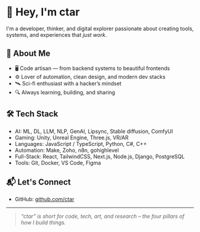 # 👋 Hey, I'm ctar

I'm a developer, thinker, and digital explorer passionate about creating tools, systems, and experiences that *just work*.

## 🧠 About Me
- 🖥️ Code artisan — from backend systems to beautiful frontends
- ⚙️ Lover of automation, clean design, and modern dev stacks
- 🛰️ Sci-fi enthusiast with a hacker’s mindset
- 🔍 Always learning, building, and sharing

## 🛠️ Tech Stack
- AI: ML, DL, LLM, NLP, GenAI, Lipsync, Stable diffusion, ComfyUI
- Gaming: Unity, Unreal Engine, Three.js, VR/AR
- Languages: JavaScript / TypeScript, Python, C#, C++
- Automation: Make, Zoho, n8n, gohighlevel
- Full-Stack: React, TailwindCSS, Next.js, Node.js, Django, PostgreSQL
- Tools: Git, Docker, VS Code, Figma

## 📬 Let's Connect
- GitHub: [github.com/ctar](https://github.com/ctar0403)

---

> *“ctar” is short for code, tech, art, and research – the four pillars of how I build things.*

